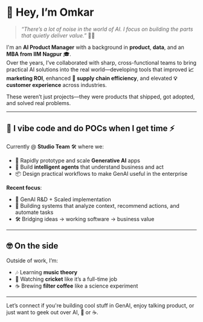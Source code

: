 # 👋 Hey, I’m Omkar

> *“There’s a lot of noise in the world of AI. I focus on building the parts that quietly deliver value.”* 🤖✨

I'm an **AI Product Manager** with a background in **product**, **data**, and an **MBA from IIM Nagpur** 🎓.  
Over the years, I’ve collaborated with sharp, cross-functional teams to bring practical AI solutions into the real world—developing tools that improved **📈 marketing ROI**, enhanced **🚚 supply chain efficiency**, and elevated **💡 customer experience** across industries.

These weren’t just projects—they were products that shipped, got adopted, and solved real problems.

---

## 🧪 I vibe code and do POCs when I get time ⚡

Currently @ **Studio Team** 🛠️ where we:
- 🚀 Rapidly prototype and scale **Generative AI** apps
- 🧠 Build **intelligent agents** that understand business and act
- 📦 Design practical workflows to make GenAI useful in the enterprise

**Recent focus**:
- 🧬 GenAI R&D + Scaled implementation
- 🧾 Building systems that analyze context, recommend actions, and automate tasks
- 🛠️ Bridging ideas → working software → business value

---

## 🤓 On the side

Outside of work, I’m:
- 🎶 Learning **music theory**
- 🏏 Watching **cricket** like it’s a full-time job
- ☕ Brewing **filter coffee** like a science experiment

---

Let’s connect if you're building cool stuff in GenAI, enjoy talking product, or just want to geek out over AI, 🎼 or ☕.
